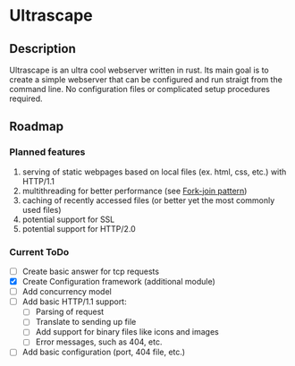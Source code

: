 # Ultrascape

## Description
Ultrascape is an ultra cool webserver written in rust. 
Its main goal is to create a simple webserver that can be configured and run straigt from the command line. 
No configuration files or complicated setup procedures required.

## Roadmap
### Planned features
1. serving of static webpages based on local files (ex. html, css, etc.) with HTTP/1.1
2. multithreading for better performance (see [Fork-join pattern](https://en.wikipedia.org/wiki/Fork%E2%80%93join_model))
3. caching of recently accessed files (or better yet the most commonly used files)
4. potential support for SSL
5. potential support for HTTP/2.0

### Current ToDo
- [ ] Create basic answer for tcp requests
- [x] Create Configuration framework (additional module)
- [ ] Add concurrency model
- [ ] Add basic HTTP/1.1 support:
    - [ ] Parsing of request 
    - [ ] Translate to sending up file
    - [ ] Add support for binary files like icons and images
    - [ ] Error messages, such as 404, etc.
- [ ] Add basic configuration (port, 404 file, etc.)
